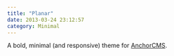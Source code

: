 ```yaml
---
title: "Planar"
date: 2013-03-24 23:12:57
category: Minimal
---
```


A bold, minimal (and responsive) theme for [AnchorCMS](http://anchorcms.com).
